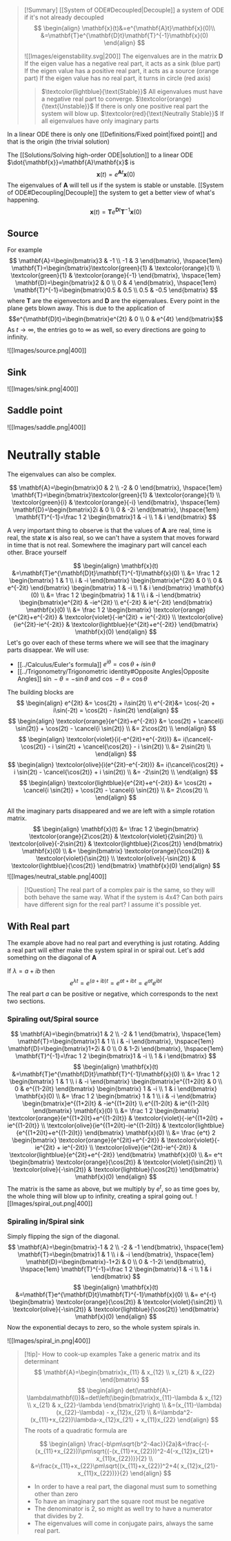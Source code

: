 
> [!Summary]
> [[System of ODE#Decoupled|Decouple]] a system of ODE if it's not already decoupled
> $$
> \begin{align}
> \mathbf{x}(t)&=e^{\mathbf{A}t}\mathbf{x}(0)\\
> &=\mathbf{T}e^{\mathbf{D}t}\mathbf{T}^{-1}\mathbf{x}(0)
> \end{align}
> $$
> 
> ![[Images/eigenstability.svg|200]]
> The eigenvalues are in the matrix $\mathbf{D}$
> If the eigen value has a negative real part, it acts as a sink (blue part)
> If the eigen value has a positive real part, it acts as a source (orange part)
> If the eigen value has no real part, it turns in circle (red axis)
> 
> > $\textcolor{lightblue}{\text{Stable}}$ 
> > All eigenvalues must have a negative real part to converge. 
> > $\textcolor{orange}{\text{Unstable}}$ 
> > If there is only one positive real part the system will blow up. 
> > $\textcolor{red}{\text{Neutrally Stable}}$ 
> > If all eigenvalues have only imaginary parts 




In a linear ODE there is only one [[Definitions/Fixed point|fixed point]] and that is the origin (the trivial solution)

The [[Solutions/Solving high-order ODE|solution]] to a linear ODE $\dot{\mathbf{x}}=\mathbf{A}\mathbf{x}$ is 
$$\mathbf{x}(t)=e^{\mathbf{A}t}\mathbf{x}(0)$$
The eigenvalues of $\mathbf{A}$ will tell us if the system is stable or unstable. [[System of ODE#Decoupling|Decouple]] the system to get a better view of what's happening. 
$$\mathbf{x}(t)=\mathbf{T}e^{\mathbf{D}t}\mathbf{T}^{-1}\mathbf{x}(0)$$
## Source
For example
$$
\mathbf{A}=\begin{bmatrix}3 & -1 \\ -1 & 3 \end{bmatrix}, \hspace{1em}
\mathbf{T}=\begin{bmatrix}\textcolor{green}{1} & \textcolor{orange}{1} \\ \textcolor{green}{1} & \textcolor{orange}{-1} \end{bmatrix}, \hspace{1em} 
\mathbf{D}=\begin{bmatrix}2 & 0 \\ 0 & 4 \end{bmatrix}, \hspace{1em}
\mathbf{T}^{-1}=\begin{bmatrix}0.5 & 0.5 \\ 0.5 & -0.5 \end{bmatrix}
$$
where $\mathbf{T}$ are the eigenvectors and $\mathbf{D}$ are the eigenvalues. Every point in the plane gets blown away. This is due to the application of 
$$e^{\mathbf{D}t}=\begin{bmatrix}e^{2t} & 0 \\ 0 & e^{4t} \end{bmatrix}$$
As $t\to \infty$, the entries go to $\infty$ as well, so every directions are going to infinity. 

![[Images/source.png|400]]

## Sink
![[Images/sink.png|400]]

## Saddle point
![[Images/saddle.png|400]]


# Neutrally stable

The eigenvalues can also be complex.

$$
\mathbf{A}=\begin{bmatrix}0 & 2 \\ -2 & 0 \end{bmatrix}, \hspace{1em}
\mathbf{T}=\begin{bmatrix}\textcolor{green}{1} & \textcolor{orange}{1} \\ \textcolor{green}{i} & \textcolor{orange}{-i} \end{bmatrix}, \hspace{1em} 
\mathbf{D}=\begin{bmatrix}2i & 0 \\ 0 & -2i \end{bmatrix}, \hspace{1em}
\mathbf{T}^{-1}=\frac 1 2 \begin{bmatrix}1 & -i \\ 1 & i \end{bmatrix}
$$

A very important thing to observe is that the values of $\mathbf{A}$ are real, time is real, the state $\mathbf{x}$ is also real, so we can't have a system that moves forward in time that is not real. Somewhere the imaginary part will cancel each other.
Brace yourself

$$
\begin{align}
\mathbf{x}(t)  &=\mathbf{T}e^{\mathbf{D}t}\mathbf{T}^{-1}\mathbf{x}(0) \\
&=
\frac 1 2
\begin{bmatrix} 1 & 1 \\ i & -i \end{bmatrix}
\begin{bmatrix}e^{2it} & 0 \\ 0 & e^{-2it} \end{bmatrix}
\begin{bmatrix} 1 & -i \\ 1 & i \end{bmatrix}
\mathbf{x}(0) \\
&=
\frac 1 2
\begin{bmatrix} 1 & 1 \\ i & -i \end{bmatrix}
\begin{bmatrix}e^{2it} & -ie^{2it} \\ e^{-2it} & ie^{-2it} \end{bmatrix}
\mathbf{x}(0) \\
&=
\frac 1 2
\begin{bmatrix}
    \textcolor{orange}{e^{2it}+e^{-2it}} &  
    \textcolor{violet}{-ie^{2it} + ie^{-2it}} \\ 
    \textcolor{olive}{ie^{2it}-ie^{-2it}} &  
    \textcolor{lightblue}{e^{2it}+e^{-2it}} 
\end{bmatrix}
\mathbf{x}(0)
\end{align}
$$
Let's go over each of these terms where we will see that the imaginary parts disappear. We will use:
- [[../Calculus/Euler's formula]] $e^{i\theta} = \cos \theta + i \sin \theta$
- [[../Trigonometry/Trigonometric identity#Opposite Angles|Opposite Angles]]  $\sin -\theta = -\sin \theta$  and $\cos -\theta = \cos \theta$

The building blocks are 
$$
\begin{align}
e^{2it} &= \cos(2t) + i\sin(2t) \\
e^{-2it}&= \cos(-2t) + i\sin(-2t) = \cos(2t) - i\sin(2t)
\end{align}
$$
$$
\begin{align}
\textcolor{orange}{e^{2it}+e^{-2it}} &=   \cos(2t) + \cancel{i \sin(2t)} +  \cos(2t) - \cancel{i \sin(2t)} \\
&=  2\cos(2t) \\
\end{align}
$$
$$
\begin{align}
\textcolor{violet}{i(-e^{2it}+e^{-2it})} &=  i(\cancel{-\cos(2t)} - i \sin(2t) +  \cancel{\cos(2t)} - i \sin(2t)) \\
&=  2\sin(2t) \\
\end{align}
$$
$$
\begin{align}
\textcolor{olive}{i(e^{2it}-e^{-2it})} &=  i(\cancel{\cos(2t)} + i \sin(2t) -  \cancel{\cos(2t)} + i \sin(2t)) \\
&=  -2\sin(2t) \\
\end{align}
$$
$$
\begin{align}
\textcolor{lightblue}{e^{2it}+e^{-2it}} &=   \cos(2t) + \cancel{i \sin(2t)} +  \cos(2t) - \cancel{i \sin(2t)} \\
&=  2\cos(2t) \\
\end{align}
$$

All the imaginary parts disappeared and we are left with a simple rotation matrix.
$$
\begin{align}
\mathbf{x}(t)  &=
\frac 1 2
\begin{bmatrix}
    \textcolor{orange}{2\cos(2t)} &  
    \textcolor{violet}{2\sin(2t)} \\ 
    \textcolor{olive}{-2\sin(2t)} &  
    \textcolor{lightblue}{2\cos(2t)} 
\end{bmatrix}
\mathbf{x}(0) \\
&=
\begin{bmatrix}
    \textcolor{orange}{\cos(2t)} &  
    \textcolor{violet}{\sin(2t)} \\ 
    \textcolor{olive}{-\sin(2t)} &  
    \textcolor{lightblue}{\cos(2t)} 
\end{bmatrix}
\mathbf{x}(0)
\end{align}
$$
![[Images/neutral_stable.png|400]]


> [!Question]
> The real part of a complex pair is the same, so they will both behave the same way. What if the system is 4x4? Can both pairs have different sign for the real part? I assume it's possible yet. 


## With Real part
The example above had no real part and everything is just rotating. Adding a real part will either make the system spiral in or spiral out. Let's add something on the diagonal of $\mathbf{A}$

If $\lambda=a+ib$ then 
$$e^{\lambda t} = e^{(a+ib)t}= e^{at+ibt}= e^{at}e^{ibt}$$
The real part $a$ can be positive or negative, which corresponds to the next two sections.

### Spiraling out/Spiral source
$$
\mathbf{A}=\begin{bmatrix}1 & 2 \\ -2 & 1 \end{bmatrix}, \hspace{1em}
\mathbf{T}=\begin{bmatrix}1 & 1 \\ i & -i \end{bmatrix}, \hspace{1em} 
\mathbf{D}=\begin{bmatrix}1+2i & 0 \\ 0 & 1-2i \end{bmatrix}, \hspace{1em}
\mathbf{T}^{-1}=\frac 1 2 \begin{bmatrix}1 & -i \\ 1 & i \end{bmatrix}
$$
$$
\begin{align}
\mathbf{x}(t)  &=\mathbf{T}e^{\mathbf{D}t}\mathbf{T}^{-1}\mathbf{x}(0) \\
&=
\frac 1 2
\begin{bmatrix} 1 & 1 \\ i & -i \end{bmatrix}
\begin{bmatrix}e^{(1+2i)t} & 0 \\ 0 & e^{(1-2i)t} \end{bmatrix}
\begin{bmatrix} 1 & -i \\ 1 & i \end{bmatrix}
\mathbf{x}(0) \\
&=
\frac 1 2
\begin{bmatrix} 1 & 1 \\ i & -i \end{bmatrix}
\begin{bmatrix}e^{(1+2i)t} & -ie^{(1+2i)t} \\ e^{(1-2i)t} & ie^{(1-2i)t} \end{bmatrix}
\mathbf{x}(0) \\
&=
\frac 1 2
\begin{bmatrix}
    \textcolor{orange}{e^{(1+2i)t}+e^{(1-2i)t}} &  
    \textcolor{violet}{-ie^{(1+2i)t} + ie^{(1-2i)t}} \\ 
    \textcolor{olive}{ie^{(1+2i)t}-ie^{(1-2i)t}} &  
    \textcolor{lightblue}{e^{(1+2i)t}+e^{(1-2i)t}} 
\end{bmatrix}
\mathbf{x}(0) \\
&=
\frac {e^t} 2
\begin{bmatrix}
    \textcolor{orange}{e^{2it}+e^{-2it}} &  
    \textcolor{violet}{-ie^{2it} + ie^{-2it}} \\ 
    \textcolor{olive}{ie^{2it}-ie^{-2it}} &  
    \textcolor{lightblue}{e^{2it}+e^{-2it}} 
\end{bmatrix}
\mathbf{x}(0) \\
&= e^t
\begin{bmatrix}
    \textcolor{orange}{\cos(2t)} &  
    \textcolor{violet}{\sin(2t)} \\ 
    \textcolor{olive}{-\sin(2t)} &  
    \textcolor{lightblue}{\cos(2t)} 
\end{bmatrix}
\mathbf{x}(0) 
\end{align}
$$
The matrix is the same as above, but we multiply by $e^t$, so as time goes by, the whole thing will blow up to infinity, creating a spiral going out.
![[Images/spiral_out.png|400]]

### Spiraling in/Spiral sink
Simply flipping the sign of the diagonal.
$$
\mathbf{A}=\begin{bmatrix}-1 & 2 \\ -2 & -1 \end{bmatrix}, \hspace{1em}
\mathbf{T}=\begin{bmatrix}1 & 1 \\ i & -i \end{bmatrix}, \hspace{1em} 
\mathbf{D}=\begin{bmatrix}-1+2i & 0 \\ 0 & -1-2i \end{bmatrix}, \hspace{1em}
\mathbf{T}^{-1}=\frac 1 2 \begin{bmatrix}1 & -i \\ 1 & i \end{bmatrix}
$$
$$
\begin{align}
\mathbf{x}(t)  &=\mathbf{T}e^{\mathbf{D}t}\mathbf{T}^{-1}\mathbf{x}(0) \\
&= e^{-t}
\begin{bmatrix}
    \textcolor{orange}{\cos(2t)} &  
    \textcolor{violet}{\sin(2t)} \\ 
    \textcolor{olive}{-\sin(2t)} &  
    \textcolor{lightblue}{\cos(2t)} 
\end{bmatrix}
\mathbf{x}(0) 
\end{align}
$$
Now the exponential decays to zero, so the whole system spirals in.

![[Images/spiral_in.png|400]]

> [!tip]- How to cook-up examples
> Take a generic matrix and its determinant
> $$
> \mathbf{A}=\begin{bmatrix}x_{11} & x_{12} \\ x_{21} & x_{22} \end{bmatrix}
> $$
> $$
> \begin{align}
> det(\mathbf{A}-\lambda\mathbf{I})&=det\left(\begin{bmatrix}x_{11}-\lambda & x_{12} \\ x_{21} & x_{22}-\lambda \end{bmatrix}\right) \\
> &=(x_{11}-\lambda)(x_{22}-\lambda) - x_{12}x_{21} \\
> &=\lambda^2-(x_{11}+x_{22})\lambda-x_{12}x_{21} + x_{11}x_{22}
> \end{align}
> $$
> The roots of a quadratic formula are
> 
> $$
> \begin{align}
> \frac{-b\pm\sqrt{b^2-4ac}}{2a}&=\frac{-(-(x_{11}+x_{22}))\pm\sqrt{(-(x_{11}+x_{22}))^2-4(-x_{12}x_{21}+ x_{11}x_{22})}}{2} \\
> &=\frac{x_{11}+x_{22}\pm\sqrt{(x_{11}+x_{22})^2+4( x_{12}x_{21}- x_{11}x_{22})}}{2}
> \end{align}
> $$
> - In order to have a real part, the diagonal must sum to something other than zero
> - To have an imaginary part the square root must be negative
> - The denominator is 2, so might as well try to have a numerator that divides by 2.
> - The eigenvalues will come in conjugate pairs, always the same real part.

